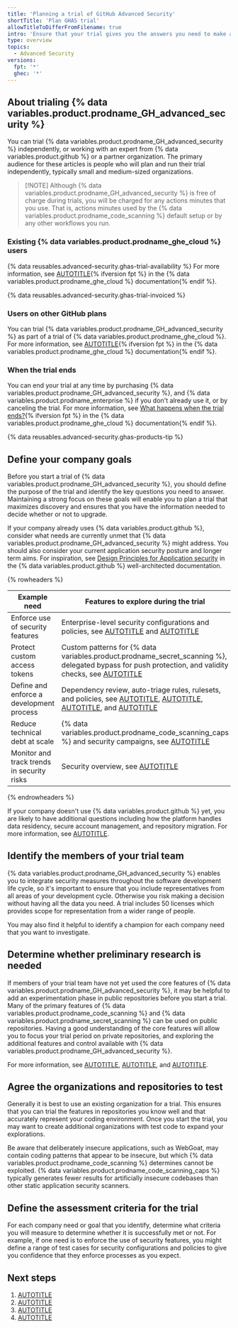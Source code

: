 ```yaml
---
title: 'Planning a trial of GitHub Advanced Security'
shortTitle: 'Plan GHAS trial'
allowTitleToDifferFromFilename: true
intro: 'Ensure that your trial gives you the answers you need to make a decision on whether or not {% data variables.product.prodname_GH_advanced_security %} meets your business needs.'
type: overview
topics:
  - Advanced Security
versions:
  fpt: '*'
  ghec: '*'
---
```


## About trialing {% data variables.product.prodname_GH_advanced_security %}

You can trial {% data variables.product.prodname_GH_advanced_security %} independently, or working with an expert from {% data variables.product.github %} or a partner organization. The primary audience for these articles is people who will plan and run their trial independently, typically small and medium-sized organizations.

> [!NOTE] Although {% data variables.product.prodname_GH_advanced_security %} is free of charge during trials, you will be charged for any actions minutes that you use. That is, actions minutes used by the {% data variables.product.prodname_code_scanning %} default setup or by any other workflows you run.

### Existing {% data variables.product.prodname_ghe_cloud %} users

{% data reusables.advanced-security.ghas-trial-availability %} For more information, see [AUTOTITLE](/enterprise-cloud@latest/billing/managing-billing-for-your-products/managing-billing-for-github-advanced-security/setting-up-a-trial-of-github-advanced-security#setting-up-your-trial-of-github-advanced-security){% ifversion fpt %} in the {% data variables.product.prodname_ghe_cloud %} documentation{% endif %}.

{% data reusables.advanced-security.ghas-trial-invoiced %}

### Users on other GitHub plans

You can trial {% data variables.product.prodname_GH_advanced_security %} as part of a trial of {% data variables.product.prodname_ghe_cloud %}. For more information, see [AUTOTITLE](/admin/overview/setting-up-a-trial-of-github-enterprise-cloud){% ifversion fpt %} in the {% data variables.product.prodname_ghe_cloud %} documentation{% endif %}.

### When the trial ends

You can end your trial at any time by purchasing {% data variables.product.prodname_GH_advanced_security %}, and {% data variables.product.prodname_enterprise %} if you don't already use it, or by canceling the trial. For more information, see [What happens when the trial ends?](/enterprise-cloud@latest/admin/overview/setting-up-a-trial-of-github-enterprise-cloud#what-happens-when-the-trial-ends){% ifversion fpt %} in the {% data variables.product.prodname_ghe_cloud %} documentation{% endif %}.

{% data reusables.advanced-security.ghas-products-tip %}

## Define your company goals

Before you start a trial of {% data variables.product.prodname_GH_advanced_security %}, you should define the purpose of the trial and identify the key questions you need to answer. Maintaining a strong focus on these goals will enable you to plan a trial that maximizes discovery and ensures that you have the information needed to decide whether or not to upgrade.

If your company already uses {% data variables.product.github %}, consider what needs are currently unmet that {% data variables.product.prodname_GH_advanced_security %} might address. You should also consider your current application security posture and longer term aims. For inspiration, see [Design Principles for Application security](https://wellarchitected.github.com/library/application-security/design-principles/) in the {% data variables.product.github %} well-architected documentation.

{% rowheaders %}

| Example need | Features to explore during the trial |
|--|--|
| Enforce use of security features | Enterprise-level security configurations and policies, see [AUTOTITLE](/admin/managing-code-security/securing-your-enterprise/about-security-configurations) and [AUTOTITLE](/admin/enforcing-policies/enforcing-policies-for-your-enterprise/about-enterprise-policies) |
| Protect custom access tokens | Custom patterns for {% data variables.product.prodname_secret_scanning %}, delegated bypass for push protection, and validity checks, see [AUTOTITLE](/code-security/trialing-github-advanced-security/explore-trial-secret-scanning) |
| Define and enforce a development process | Dependency review, auto-triage rules, rulesets, and policies, see [AUTOTITLE](/code-security/supply-chain-security/understanding-your-software-supply-chain/about-dependency-review), [AUTOTITLE](/code-security/dependabot/dependabot-auto-triage-rules/about-dependabot-auto-triage-rules), [AUTOTITLE](/repositories/configuring-branches-and-merges-in-your-repository/managing-rulesets/about-rulesets), and [AUTOTITLE](/admin/enforcing-policies/enforcing-policies-for-your-enterprise/about-enterprise-policies) |
| Reduce technical debt at scale | {% data variables.product.prodname_code_scanning_caps %} and security campaigns, see [AUTOTITLE](/code-security/trialing-github-advanced-security/explore-trial-code-scanning) |
| Monitor and track trends in security risks | Security overview, see [AUTOTITLE](/code-security/security-overview/viewing-security-insights) |

{% endrowheaders %}

If your company doesn't use {% data variables.product.github %} yet, you are likely to have additional questions including how the platform handles data residency, secure account management, and repository migration. For more information, see [AUTOTITLE](/get-started/onboarding/getting-started-with-github-enterprise-cloud).

## Identify the members of your trial team

{% data variables.product.prodname_GH_advanced_security %} enables you to integrate security measures throughout the software development life cycle, so it's important to ensure that you include representatives from all areas of your development cycle. Otherwise you risk making a decision without having all the data you need. A trial includes 50 licenses which provides scope for representation from a wider range of people.

You may also find it helpful to identify a champion for each company need that you want to investigate.

## Determine whether preliminary research is needed

If members of your trial team have not yet used the core features of {% data variables.product.prodname_GH_advanced_security %}, it may be helpful to add an experimentation phase in public repositories before you start a trial. Many of the primary features of {% data variables.product.prodname_code_scanning %} and {% data variables.product.prodname_secret_scanning %} can be used on public repositories. Having a good understanding of the core features will allow you to focus your trial period on private repositories, and exploring the additional features and control available with {% data variables.product.prodname_GH_advanced_security %}.

For more information, see [AUTOTITLE](/code-security/code-scanning/introduction-to-code-scanning/about-code-scanning), [AUTOTITLE](/code-security/supply-chain-security/understanding-your-software-supply-chain/about-supply-chain-security), and [AUTOTITLE](/code-security/secret-scanning/introduction/about-secret-scanning).

## Agree the organizations and repositories to test

Generally it is best to use an existing organization for a trial. This ensures that you can trial the features in repositories you know well and that accurately represent your coding environment. Once you start the trial, you may want to create additional organizations with test code to expand your explorations.

Be aware that deliberately insecure applications, such as WebGoat, may contain coding patterns that appear to be insecure, but which {% data variables.product.prodname_code_scanning %} determines cannot be exploited. {% data variables.product.prodname_code_scanning_caps %} typically generates fewer results for artificially insecure codebases than other static application security scanners.

## Define the assessment criteria for the trial

For each company need or goal that you identify, determine what criteria you will measure to determine whether it is successfully met or not. For example, if one need is to enforce the use of security features, you might define a range of test cases for security configurations and policies to give you confidence that they enforce processes as you expect.

## Next steps

1. [AUTOTITLE](/admin/overview/setting-up-a-trial-of-github-enterprise-cloud)
1. [AUTOTITLE](/code-security/trialing-github-advanced-security/enable-security-features-trial)
1. [AUTOTITLE](/code-security/trialing-github-advanced-security/explore-trial-secret-scanning)
1. [AUTOTITLE](/code-security/trialing-github-advanced-security/explore-trial-code-scanning)

